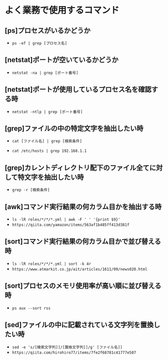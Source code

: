 # よく業務で使用するコマンド

## [ps]プロセスがいるかどうか
+ `ps -ef | grep [プロセス名]`

## [netstat]ポートが空いているかどうか
+ `netstat -na | grep [ポート番号]`

## [netstat]ポートが使用しているプロセス名を確認する時
+ `netstat -ntlp | grep [ポート番号]`

## [grep]ファイルの中の特定文字を抽出したい時
+ `cat [ファイル名] | grep [検索条件]`
* `cat /etc/hosts | grep 192.168.1.1`

## [grep]カレントディレクトリ配下のファイル全てに対して特文字を抽出したい時
+ `grep -r [検索条件]`

## [awk]コマンド実行結果の何カラム目かを抽出する時
+ `ls -lR roles/*/*/*.yml | awk -F ' ' '{print $9}'`
+ `https://qiita.com/yamazon/items/563af1b485ff413d381f`

## [sort]コマンド実行結果の何カラム目かで並び替える時
+ `ls -lR roles/*/*/*.yml | sort -k 4r`
+ `https://www.atmarkit.co.jp/ait/articles/1611/09/news020.html`

## [sort]プロセスのメモリ使用率が高い順に並び替える時
+ `ps aux --sort rss`

## [sed]ファイルの中に記載されている文字列を置換したい時
+ `sed -e 's/[検索文字列]]/[置換文字列]]/g' [ファイル名]]`
+ `https://qiita.com/hirohiro77/items/7fe2f68781c41777e507`
